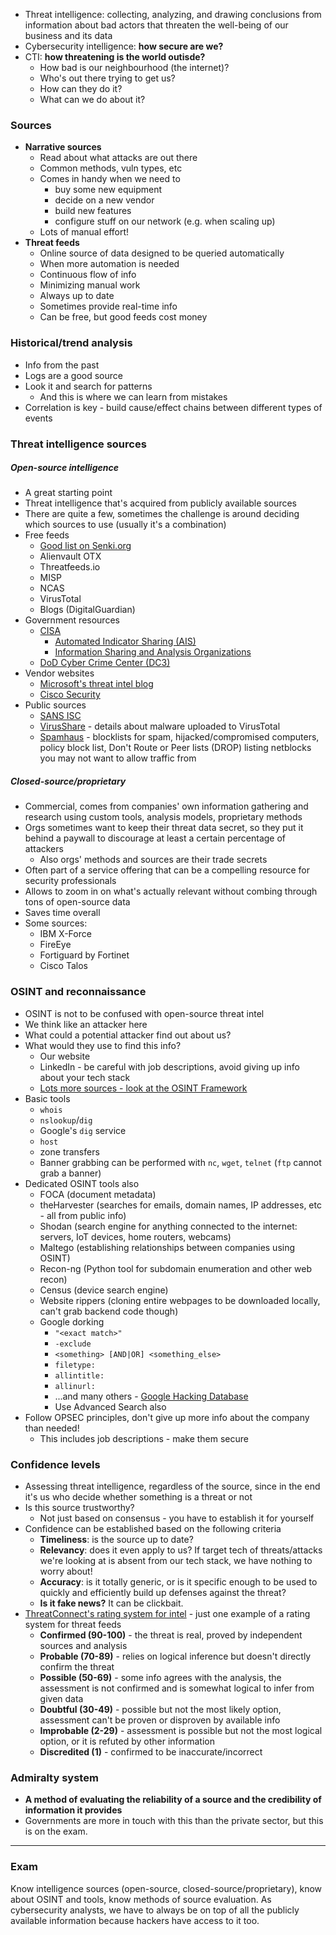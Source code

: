 - Threat intelligence: collecting, analyzing, and drawing conclusions from information about bad actors that threaten the well-being of our business and its data
- Cybersecurity intelligence: **how secure are we?**
- CTI: **how threatening is the world outisde?**
	- How bad is our neighbourhood (the internet)?
	- Who's out there trying to get us?
	- How can they do it?
	- What can we do about it?

### Sources

- **Narrative sources**
	- Read about what attacks are out there
	- Common methods, vuln types, etc
	- Comes in handy when we need to 
		- buy some new equipment
		- decide on a new vendor
		- build new features
		- configure stuff on our network (e.g. when scaling up)
	- Lots of manual effort!
- **Threat feeds**
	- Online source of data designed to be queried automatically
	- When more automation is needed
	- Continuous flow of info
	- Minimizing manual work
	- Always up to date
	- Sometimes provide real-time info
	- Can be free, but good feeds cost money

### Historical/trend analysis

- Info from the past
- Logs are a good source
- Look it and search for patterns
	- And this is where we can learn from mistakes
- Correlation is key - build cause/effect chains between different types of events

### Threat intelligence sources

##### Open-source intelligence
- A great starting point
- Threat intelligence that's acquired from publicly available sources
- There are quite a few, sometimes the challenge is around deciding which sources to use (usually it's a combination)
- Free feeds
	- [Good list on Senki.org](https://www.senki.org/operators-security-toolkit/open-source-threat-intelligence-feeds/)
	- Alienvault OTX
	- Threatfeeds.io
	- MISP
	- NCAS
	- VirusTotal
	- Blogs (DigitalGuardian)
- Government resources
	- [CISA](https://www.cisa.gov/)
		- [Automated Indicator Sharing (AIS)](https://www.cisa.gov/topics/cyber-threats-and-advisories/information-sharing/automated-indicator-sharing-ais)
		- [Information Sharing and Analysis Organizations](https://www.cisa.gov/information-sharing-and-analysis-organizations-isaos)
	- [DoD Cyber Crime Center (DC3)](https://www.dc3.mil/)
- Vendor websites
	- [Microsoft's threat intel blog](https://www.microsoft.com/en-us/security/blog/topic/threat-intelligence/?sort-by=newest-oldest&date=any)
	- [Cisco Security](https://sec.cloudapps.cisco.com/security/center/home.x)
- Public sources
	- [SANS ISC](https://isc.sans.edu/)
	- [VirusShare](https://virusshare.com/) - details about malware uploaded to VirusTotal
	- [Spamhaus](https://www.spamhaus.org/) - blocklists for spam, hijacked/compromised computers, policy block list, Don't Route or Peer lists (DROP) listing netblocks you may not want to allow traffic from

##### Closed-source/proprietary
- Commercial, comes from companies' own information gathering and research using custom tools, analysis models, proprietary methods
- Orgs sometimes want to keep their threat data secret, so they put it behind a paywall to discourage at least a certain percentage of attackers
	- Also orgs' methods and sources are their trade secrets
- Often part of a service offering that can be a compelling resource for security professionals
- Allows to zoom in on what's actually relevant without combing through tons of open-source data
- Saves time overall
- Some sources:
	- IBM X-Force
	- FireEye
	- Fortiguard by Fortinet
	- Cisco Talos

### OSINT and reconnaissance
- OSINT is not to be confused with open-source threat intel
- We think like an attacker here
- What could a potential attacker find out about us?
- What would they use to find this info?
	- Our website
	- LinkedIn - be careful with job descriptions, avoid giving up info about your tech stack
	- [Lots more sources - look at the OSINT Framework](https://osintframework.com/)
- Basic tools
	- `whois`
	- `nslookup`/`dig`
	- Google's `dig` service
	- `host`
	- zone transfers
	- Banner grabbing can be performed with `nc`, `wget`, `telnet` (`ftp` cannot grab a banner)
- Dedicated OSINT tools also
	- FOCA (document metadata)
	- theHarvester (searches for emails, domain names, IP addresses, etc - all from public info)
	- Shodan (search engine for anything connected to the internet: servers, IoT devices, home routers, webcams)
	- Maltego (establishing relationships between companies using OSINT)
	- Recon-ng (Python tool for subdomain enumeration and other web recon)
	- Census (device search engine)
	- Website rippers (cloning entire webpages to be downloaded locally, can't grab backend code though)
	- Google dorking
		- `"<exact match>"`
		- `-exclude`
		- `<something> [AND|OR] <something_else>`
		- `filetype:`
		- `allintitle:`
		- `allinurl:`
		- ...and many others - [Google Hacking Database](https://www.exploit-db.com/google-hacking-database)
		- Use Advanced Search also
- Follow OPSEC principles, don't give up more info about the company than needed!
	- This includes job descriptions - make them secure

### Confidence levels

- Assessing threat intelligence, regardless of the source, since in the end it's us who decide whether something is a threat or not
- Is this source trustworthy? 
	- Not just based on consensus - you have to establish it for yourself
- Confidence can be established based on the following criteria
	- **Timeliness**: is the source up to date?
	- **Relevancy**: does it even apply to us? If target tech of threats/attacks we're looking at is absent from our tech stack, we have nothing to worry about!
	- **Accuracy**: is it totally generic, or is it specific enough to be used to quickly and efficiently build up defenses against the threat?
	- **Is it fake news?** It can be clickbait.
- [ThreatConnect's rating system for intel](https://threatconnect.com/blog/) - just one example of a rating system for threat feeds
	- **Confirmed (90-100)** - the threat is real, proved by independent sources and analysis
	- **Probable (70-89)** - relies on logical inference but doesn't directly confirm the threat
	- **Possible (50-69)** - some info agrees with the analysis, the assessment is not confirmed and is somewhat logical to infer from given data
	- **Doubtful (30-49)** - possible but not the most likely option, assessment can't be proven or disproven by available info
	- **Improbable (2-29)** - assessment is possible but not the most logical option, or it is refuted by other information
	- **Discredited (1)** - confirmed to be inaccurate/incorrect

### Admiralty system

- **A method of evaluating the reliability of a source and the credibility of information it provides**
- Governments are more in touch with this than the private sector, but this is on the exam.

---

### Exam

Know intelligence sources (open-source, closed-source/proprietary), know about OSINT and tools, know methods of source evaluation. As cybersecurity analysts, we have to always be on top of all the publicly available information because hackers have access to it too.